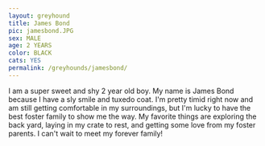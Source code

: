 ```yaml
---
layout: greyhound
title: James Bond
pic: jamesbond.JPG
sex: MALE
age: 2 YEARS
color: BLACK
cats: YES
permalink: /greyhounds/jamesbond/
---
```


I am a super sweet and shy 2 year old boy. My name is James Bond because I have a sly smile and tuxedo coat. I'm pretty timid right now and am still getting comfortable in my surroundings, but I'm lucky to have the best foster family to show me the way. My favorite things are exploring the back yard, laying in my crate to rest, and getting some love from my foster parents. I can't wait to meet my forever family! 